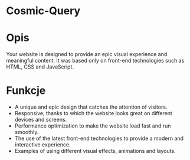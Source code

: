 # Cosmic-Query

# Opis
Your website is designed to provide an epic visual experience and meaningful content. It was based only on front-end technologies such as HTML, CSS and JavaScript.

# Funkcje
* A unique and epic design that catches the attention of visitors.
* Responsive, thanks to which the website looks great on different devices and screens.
* Performance optimization to make the website load fast and run smoothly.
* The use of the latest front-end technologies to provide a modern and interactive experience.
* Examples of using different visual effects, animations and layouts.
